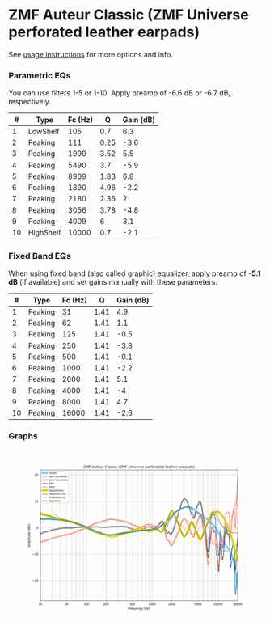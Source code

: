 # ZMF Auteur Classic (ZMF Universe perforated leather earpads)
See [usage instructions](https://github.com/jaakkopasanen/AutoEq#usage) for more options and info.

### Parametric EQs
You can use filters 1-5 or 1-10. Apply preamp of -6.6 dB or -6.7 dB, respectively.

|   # | Type      |   Fc (Hz) |    Q |   Gain (dB) |
|-----|-----------|-----------|------|-------------|
|   1 | LowShelf  |       105 | 0.7  |         6.3 |
|   2 | Peaking   |       111 | 0.25 |        -3.6 |
|   3 | Peaking   |      1999 | 3.52 |         5.5 |
|   4 | Peaking   |      5490 | 3.7  |        -5.9 |
|   5 | Peaking   |      8909 | 1.83 |         6.8 |
|   6 | Peaking   |      1390 | 4.96 |        -2.2 |
|   7 | Peaking   |      2180 | 2.36 |         2   |
|   8 | Peaking   |      3056 | 3.78 |        -4.8 |
|   9 | Peaking   |      4009 | 6    |         3.1 |
|  10 | HighShelf |     10000 | 0.7  |        -2.1 |

### Fixed Band EQs
When using fixed band (also called graphic) equalizer, apply preamp of **-5.1 dB** (if available) and set gains manually with these parameters.

|   # | Type    |   Fc (Hz) |    Q |   Gain (dB) |
|-----|---------|-----------|------|-------------|
|   1 | Peaking |        31 | 1.41 |         4.9 |
|   2 | Peaking |        62 | 1.41 |         1.1 |
|   3 | Peaking |       125 | 1.41 |        -0.5 |
|   4 | Peaking |       250 | 1.41 |        -3.8 |
|   5 | Peaking |       500 | 1.41 |        -0.1 |
|   6 | Peaking |      1000 | 1.41 |        -2.2 |
|   7 | Peaking |      2000 | 1.41 |         5.1 |
|   8 | Peaking |      4000 | 1.41 |        -4   |
|   9 | Peaking |      8000 | 1.41 |         4.7 |
|  10 | Peaking |     16000 | 1.41 |        -2.6 |

### Graphs
![](./ZMF%20Auteur%20Classic%20(ZMF%20Universe%20perforated%20leather%20earpads).png)
